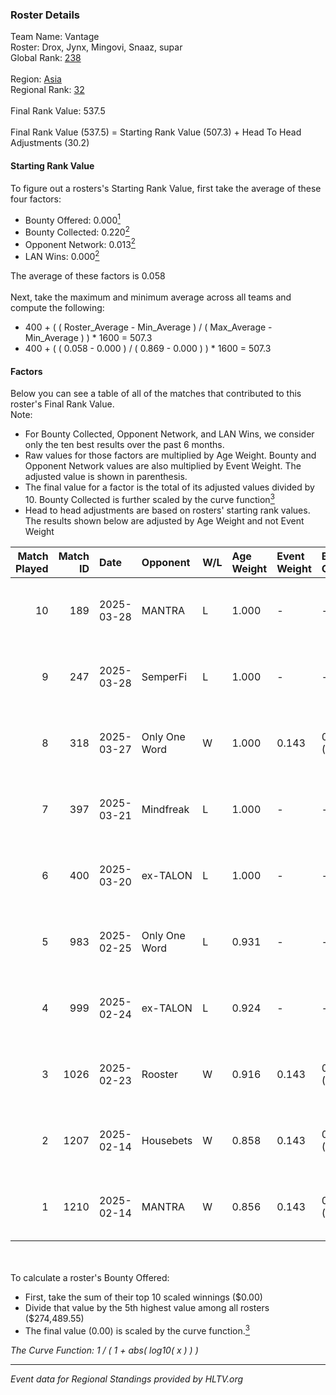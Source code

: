 ### Roster Details<br />
Team Name: Vantage<br />
Roster: Drox, Jynx, Mingovi, Snaaz, supar<br />
Global Rank: [238](../../standings_global_2025_04_07.md)<br />
<br />
Region: [Asia]( ../../standings_asia_2025_04_07.md)<br />
Regional Rank: [32]( ../../standings_asia_2025_04_07.md)<br />
<br />
Final Rank Value:  537.5<br />
<br />
Final Rank Value (537.5) = Starting Rank Value (507.3) + Head To Head Adjustments (30.2)<br />

#### Starting Rank Value<br />
To figure out a rosters's Starting Rank Value, first take the average of these four factors:<br />
- Bounty Offered: 0.000[<sup>1</sup>](#table2)
- Bounty Collected: 0.220[<sup>2</sup>](#table1)
- Opponent Network: 0.013[<sup>2</sup>](#table1)
- LAN Wins: 0.000[<sup>2</sup>](#table1)

The average of these factors is 0.058<br />
<br />
Next, take the maximum and minimum average across all teams and compute the following:<br />
- 400 + ( ( Roster_Average - Min_Average ) / ( Max_Average - Min_Average ) ) * 1600 = 507.3
- 400 + ( ( 0.058 - 0.000 ) / ( 0.869 - 0.000 ) ) * 1600 = 507.3


#### Factors<br />
Below you can see a table of all of the matches that contributed to this roster's Final Rank Value.<br />
Note:<br />

- For Bounty Collected, Opponent Network, and LAN Wins, we consider only the ten best results over the past 6 months.
- Raw values for those factors are multiplied by Age Weight. Bounty and Opponent Network values are also multiplied by Event Weight. The adjusted value is shown in parenthesis.
- The final value for a factor is the total of its adjusted values divided by 10. Bounty Collected is further scaled by the curve function[<sup>3</sup>](#curveFunction)
- Head to head adjustments are based on rosters' starting rank values. The results shown below are adjusted by Age Weight and not Event Weight
<span id="table1"></span><br />


| Match Played | Match ID | Date       | Opponent      | W/L | Age Weight | Event Weight | Bounty Collected | Opponent Network | LAN Wins  | H2H Adj. | Roster                               |
| -: | -: | :- | :- | :- | :- | :- | :- | :- | :- | -: | :- |
|           10 |      189 | 2025-03-28 | MANTRA        | L   | 1.000      | -            | -                | -                | -         |   -14.22 | Drox, Jynx, Mingovi, supar, swerzieN |
|            9 |      247 | 2025-03-28 | SemperFi      | L   | 1.000      | -            | -                | -                | -         |    -2.65 | Drox, Jynx, Mingovi, Snaaz, supar    |
|            8 |      318 | 2025-03-27 | Only One Word | W   | 1.000      | 0.143        | 0.000 (0.000)    | 0.154 (0.022)    | 0 (0.000) |    18.25 | Drox, Jynx, Mingovi, supar, swerzieN |
|            7 |      397 | 2025-03-21 | Mindfreak     | L   | 1.000      | -            | -                | -                | -         |   -11.48 | Drox, Jynx, Mingovi, supar, swerzieN |
|            6 |      400 | 2025-03-20 | ex-TALON      | L   | 1.000      | -            | -                | -                | -         |    -3.72 | Drox, Jynx, Mingovi, supar, swerzieN |
|            5 |      983 | 2025-02-25 | Only One Word | L   | 0.931      | -            | -                | -                | -         |   -12.44 | Drox, Jynx, Mingovi, supar, swerzieN |
|            4 |      999 | 2025-02-24 | ex-TALON      | L   | 0.924      | -            | -                | -                | -         |    -3.80 | Drox, Jynx, Mingovi, supar, swerzieN |
|            3 |     1026 | 2025-02-23 | Rooster       | W   | 0.916      | 0.143        | 0.007 (0.001)    | 0.402 (0.053)    | 0 (0.000) |    23.70 | Drox, Jynx, Mingovi, supar, swerzieN |
|            2 |     1207 | 2025-02-14 | Housebets     | W   | 0.858      | 0.143        | 0.015 (0.002)    | 0.254 (0.031)    | 0 (0.000) |    20.65 | Drox, Jynx, Mingovi, supar, swerzieN |
|            1 |     1210 | 2025-02-14 | MANTRA        | W   | 0.856      | 0.143        | 0.000 (0.000)    | 0.204 (0.025)    | 0 (0.000) |    15.95 | Drox, Jynx, Mingovi, supar, swerzieN |

<br />
<span id="table2"></span><br />
To calculate a roster's Bounty Offered:<br />

- First, take the sum of their top 10 scaled winnings ($0.00)
- Divide that value by the 5th highest value among all rosters ($274,489.55)
- The final value (0.00) is scaled by the curve function.[<sup>3</sup>](#curveFunction)

<span id="curveFunction"></span>_The Curve Function: 1 / ( 1 + abs( log10( x ) ) )_<br />

---
_Event data for Regional Standings provided by HLTV.org_<br />
